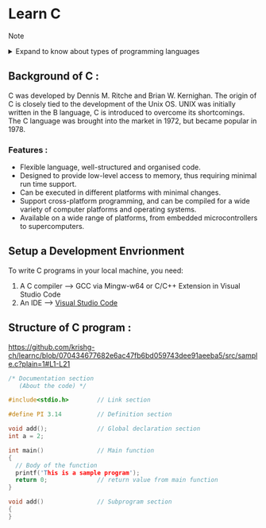 # Learn C

> [!NOTE]
> <details>
> <summary>Expand to know about types of programming languages</summary>
> 
> ## Types of Programming Languages:
> ### 1. Low-Level Languages:
>    - Include machine language (binary) and assembly language.
>    - Provide direct access to computer`s hardware.
>    - Instructions closely correspond to specific machine instructions.
>    - They offer speed, efficiency, low memory consumption, and fine-grained control over hardware.
>    - **Machine language**:
>      - Consists of series of 0s and 1s that correspond directly to machine instructions.
>      - Instructions are executed directly by the processor.
>      - Not human-readable and time-consuming to write.
>    - **Assembly language**:
>      - Uses mnemonics and symbols corresponding to the machine's instruction set.
>      - Allows working closely with the machine on a slightly higher level.
> ### 2. High-Level Languages:
>    - Examples include Python and JavaScript.
>    - Far removed from a particular machine's instruction set.
>    - Syntax resembles the English language, making them easier to work with and understand.
>    - Programs are portable and machine-independent.
>    - Tend to be slower, consume more memory, and make it harder to work with low-level hardware.
> ### 3. Middle-Level Languages:
>    - Examples include C and C++.
>    - Act as a bridge between low-level and high-level languages.
>    - Allow for control over computer hardware while offering a level of abstraction.
>    - Instructions are more human-readable and understandable for programmers.
> </details>



## Background of C :
C was developed by Dennis M. Ritche and Brian W. Kernighan.
The origin of C is closely tied to the development of the Unix OS.
UNIX was initially written in the B language, C is introduced to overcome its shortcomings.
The C language was brought into the market in 1972, but became popular in 1978.

### Features :
* Flexible language, well-structured and organised code.
* Designed to provide low-level access to memory, thus requiring minimal run time support.
* Can be executed in different platforms with minimal changes.
* Support cross-platform programming, and can be compiled for a wide variety of computer platforms and operating systems.
* Available on a wide range of platforms, from embedded microcontrollers to supercomputers.

## Setup a Development Envrionment 

To write C programs in your local machine, you need:
1. A C compiler --> GCC via Mingw-w64 or C/C++ Extension in Visual Studio Code
2. An IDE --> [Visual Studio Code](https://code.visualstudio.com/)

## Structure of C program :

https://github.com/krishg-ch/learnc/blob/070434677682e6ac47fb6bd059743dee91aeeba5/src/sample.c?plain=1#L1-L21

```C
/* Documentation section
   (About the code) */

#include<stdio.h>        // Link section

#define PI 3.14          // Definition section

void add();              // Global declaration section
int a = 2;

int main()               // Main function
{
  // Body of the function
  printf('This is a sample program');
  return 0;              // return value from main function
}

void add()               // Subprogram section
{
}
```
